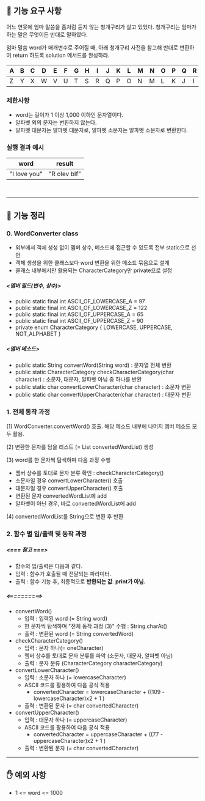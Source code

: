 ## 🚀 기능 요구 사항

어느 연못에 엄마 말씀을 좀처럼 듣지 않는 청개구리가 살고 있었다. 청개구리는 엄마가 하는 말은 무엇이든 반대로 말하였다.

엄마 말씀 word가 매개변수로 주어질 때, 아래 청개구리 사전을 참고해 반대로 변환하여 return 하도록 solution 메서드를 완성하라.

| A | B | C | D | E | F | G | H | I | J | K | L | M | N | O | P | Q | R | S | T | U | V | W | X | Y | Z |
| --- | --- | --- | --- | --- | --- | --- | --- | --- | --- | --- | --- | --- | --- | --- | --- | --- | --- | --- | --- | --- | --- | --- | --- | --- | --- |
| Z | Y | X | W | V | U | T | S | R | Q | P | O | N | M | L | K | J | I | H | G | F | E | D | C | B | A |

### 제한사항

- word는 길이가 1 이상 1,000 이하인 문자열이다.
- 알파벳 외의 문자는 변환하지 않는다.
- 알파벳 대문자는 알파벳 대문자로, 알파벳 소문자는 알파벳 소문자로 변환한다.

### 실행 결과 예시

| word | result |
| --- | --- |
| "I love you" | "R olev blf" |

<br>

---

## 📄 기능 정리

### 0. WordConverter class

- 외부에서 객체 생성 없이 멤버 상수, 메소드에 접근할 수 있도록 전부 static으로 선언
- 객체 생성을 위한 클래스보다 word 변환을 위한 메소드 묶음으로 설계
- 클래스 내부에서만 활용되는 CharacterCategory만 private으로 설정

##### <멤버 필드(변수, 상수)>

- public static final int ASCII_OF_LOWERCASE_A = 97
- public static final int ASCII_OF_LOWERCASE_Z = 122
- public static final int ASCII_OF_UPPERCASE_A = 65
- public static final int ASCII_OF_UPPERCASE_Z = 90
- private enum CharacterCategory { LOWERCASE, UPPERCASE, NOT_ALPHABET }

##### <멤버 메소드>

- public static String convertWord(String word) : 문자열 전체 변환
- public static CharacterCategory checkCharacterCategory(char character) : 소문자, 대문자, 알파벳 아님 중 하나를 반환
- public static char convertLowerCharacter(char character) : 소문자 변환
- public static char convertUpperCharacter(char character) : 대문자 변환

### 1. 전체 동작 과정

(1) WordConverter.convertWord() 호출. 해당 메소드 내부에 나머지 멤버 메소드 모두 활용.

(2) 변환한 문자를 담을 리스트 (= List<Character> convertedWordList) 생성

(3) word를 한 문자씩 탐색하며 다음 과정 수행

- 멤버 상수를 토대로 문자 분류 확인 : checkCharacterCategory()
- 소문자일 경우 convertLowerCharacter() 호출
- 대문자일 경우 convertUpperCharacter() 호출
- 변환된 문자 convertedWordList에 add
- 알파벳이 아닌 경우, 바로 convertedWordList에 add

(4) convertedWordList를 String으로 변환 후 반환



### 2. 함수 별 입/출력 및 동작 과정

##### <=== 참고 ===>

- 함수의 입/출력은 다음과 같다.
- 입력 : 함수가 호출될 때 전달되는 파라미터.
- 출력 : 함수 기능 후, 최종적으로 **반환되는 값**. **print가 아님.**

##### <==========>

- convertWord()
    - 입력 : 입력된 word (= String word)
    - 한 문자씩 탐색하며 "전체 동작 과정 (3)" 수행 : String.charAt()
    - 출력 : 변환된 word (= String convertedWord)
- checkCharacterCategory()
    - 입력 : 문자 하나(= oneCharacter)
    - 멤버 상수를 토대로 문자 분류를 파악 (소문자, 대문자, 알파벳 아님)
    - 출력 : 문자 분류 (CharacterCategory characterCategory)
- convertLowerCharacter()
    - 입력 : 소문자 하나 (= lowercaseCharacter)
    - ASCII 코드를 활용하여 다음 공식 적용
        - convertedCharacter = lowercaseCharacter + ((109 - lowercaseCharacter)x2 + 1 )
    - 출력 : 변환된 문자 (= char convertedCharacter)
- convertUpperCharacter()
    - 입력 : 대문자 하나 (= uppercaseCharacter)
    - ASCII 코드를 활용하여 다음 공식 적용
        - convertedCharacter = uppercaseCharacter + ((77 - uppercaseCharacter)x2 + 1 )
    - 출력 : 변환된 문자 (= char convertedCharacter)

------

## ✋ 예외 사항

- 1 <= word <= 1000